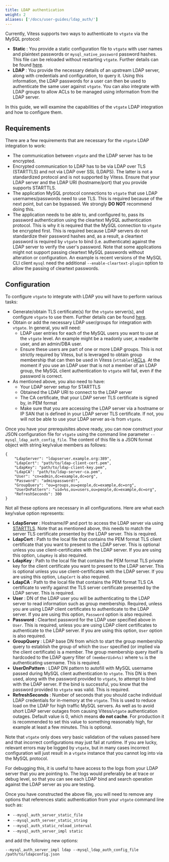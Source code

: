 ```yaml
---
title: LDAP authentication
weight: 2
aliases: ['/docs/user-guides/ldap_auth/'] 
---
```


Currently, Vitess supports two ways to authenticate to `vtgate` via the MySQL protocol:

  * **Static** : You provide a static configuration file to `vtgate` with user names and plaintext passwords or `mysql_native_password` password hashes.  This file can be reloaded without restarting `vtgate`. Further details can be found [here](../user-management).
  * **LDAP** : You provide the necessary details of an upstream LDAP server, along with credentials and configuration, to query it. Using this information, the LDAP passwords for a user can then be used to authenticate the same user against `vtgate`. You can also integrate with LDAP groups to allow ACLs to be managed using information from the LDAP server.

In this guide, we will examine the capabilities of the `vtgate` LDAP integration and how to configure them.

## Requirements

There are a few requirements that are necessary for the `vtgate` LDAP integration to work:

 * The communication between `vtgate` and the LDAP server has to be encrypted.
 * Encrypted communication to LDAP has to be via LDAP over TLS (STARTTLS) and not via LDAP over SSL (LDAPS). The latter is not a standardized protocol and is not supported by Vitess. Ensure that your LDAP server and the LDAP URI (hostname/port) that you provide supports STARTTLS.
 * The application MySQL protocol connections to `vtgate` that use LDAP usernames/passwords need to use TLS. This is required because of the next point, but can be bypassed. We strongly **DO NOT** recommend doing this.
 * The application needs to be able to, and configured to, pass its password authentication using the cleartext MySQL authentication protocol. This is why it is required that the MySQL connection to `vtgate` be encrypted first.  This is required because LDAP servers do not standardize their password hashes and, as a result, a cleartext password is required by `vtgate` to bind (i.e. authenticate) against the LDAP server to verify the user's password.  Note that some applications might not support passing cleartext MySQL passwords without alteration or configuration.  An example is recent versions of the MySQL CLI client `mysql` need the additional `--enable-cleartext-plugin` option to allow the passing of cleartext passwords.
  
## Configuration

To configure `vtgate` to integrate with LDAP you will have to perform various tasks:

  * Generate/obtain TLS certificate(s) for the `vtgate` server(s), and configure `vtgate` to use them. Further details can be found [here](https://github.com/aquarapid/vitess_examples/blob/master/tls/securing_vitess.md).
  * Obtain or add the necessary LDAP user/groups for integration with `vtgate`.  In general, you will need:
    * LDAP user entries for each of the MySQL users you want to use at the `vtgate` level. An example might be a readonly user, a readwrite user, and an admin/DBA user.
    * Ensure these users are part of one or more LDAP groups. This is not strictly required by Vitess, but is leveraged to obtain group membership that can then be used in Vitess (`vttablet`)[ACLs](../authorization).  At the moment if you use an LDAP user that is not a member of an LDAP group, the MySQL client authentication to `vtgate` will fail, even if the password is correct.
  * As mentioned above, you also need to have:
    * Your LDAP server setup for STARTTLS
    * Obtained the LDAP URI to connect to the LDAP server
    * The CA certificate, that your LDAP server TLS certificate is signed by, in PEM format
    * Make sure that you are accessing the LDAP server via a hostname or IP SAN that is defined in your LDAP server TLS certificate. If not, you will not be able to use your LDAP server as-is from `vtgate`.

Once you have your prerequisites above ready, you can now construct your JSON configuration file for `vtgate` using the command line parameter `--mysql_ldap_auth_config_file`. The content of this file is a JSON format object with string key/value members as follows:

```shell
{
    "LdapServer": "ldapserver.example.org:389",
    "LdapCert": "path/to/ldap-client-cert.pem",
    "LdapKey": "path/to/ldap-client-key.pem",
    "LdapCA": "path/to/ldap-server-ca.pem",
    "User": "cn=admin,dc=example,dc=org",
    "Password": "adminpassword!",
    "GroupQuery": "ou=groups,ou=people,dc=example,dc=org",
    "UserDnPattern": "uid=%s,ou=users,ou=people,dc=example,dc=org",
    "RefreshSeconds": 300
}
```

Not all these options are necessary in all configurations. Here are what each key/value option represents:

  * **LdapServer** : Hostname/IP and port to access the LDAP server via using [STARTTLS](https://www.digitalocean.com/community/tutorials/how-to-encrypt-openldap-connections-using-starttls). Note that as mentioned above, this needs to match the server TLS certificate presented by the LDAP server. This is required.
  * **LdapCert** : Path to the local file that contains the PEM format TLS client certificate that you want to present to the LDAP server. This is optional unless you use client-certificates with the LDAP server. If you are using this option, `LdapKey` is also required.
  * **LdapKey** : Path to the local file that contains the PEM format TLS private key for the client certificate you want to present to the LDAP server. This is optional unless you use client-certificates with the LDAP server. If you are using this option, `LdapCert` is also required.
  * **LdapCA** : Path to the local file that contains the PEM format TLS CA certificate to verify against the TLS server certificate presented by the LDAP server. This is required.
  * **User** : DN of the LDAP user you will be authenticating to the LDAP server to read information such as group membership. Required, unless you are using LDAP client certificates to authenticate to the LDAP server. If you are using this option, `Password` option is also required.
  * **Password** : Cleartext password for the LDAP user specified above in `User`. This is required, unless you are using LDAP client certificates to authenticate to the LDAP server. If you are using this option, `User` option is also required.
  * **GroupQuery** : LDAP base DN from which to start the group membership query to establish the group of which the `User` specified (or implied via the client certificate) is a member. The group membership query itself is hardcoded to the LDAP query filter of `(memberUid=%s)` where `%s` is the authenticating username. This is required.
  * **UserDnPattern** : LDAP DN pattern to autofill with MySQL username passed during MySQL client authentication to `vtgate`. This DN is then used, along with the password provided to `vtgate`, to attempt to bind with the LDAP server. If the bind is successful, you know that the password provided to `vtgate` was valid. This is required.
  * **RefreshSeconds** : Number of seconds that you should cache individual LDAP credentials for in-memory at the `vtgate`. This is used to reduce load on the LDAP for high traffic MySQL servers. As well as to avoid short LDAP server outages from causing Vitess/`vtgate` authentication outages. Default value is 0, which means **do not cache**. For production it is recommended to set this value to something reasonably high, for example at least a few minutes. This is optional.

Note that `vtgate` only does very basic validation of the values passed here and that incorrect configurations may just fail at runtime. If you are lucky, relevant errors may be logged by `vtgate`, but in many cases incorrect configuration will just result in a `vtgate` instance that you cannot log into via the MySQL protocol. 

For debugging this, it is useful to have access to the logs from your LDAP server that you are pointing to. The logs would preferably be at trace or debug level, so that you can see each LDAP bind and search operation against the LDAP server as you are testing.

Once you have constructed the above file, you will need to remove any options that references static authentication from your `vtgate` command line such as:

  * `--mysql_auth_server_static_file`
  * `--mysql_auth_server_static_string`
  * `--mysql_auth_static_reload_interval`
  * `--mysql_auth_server_impl static`

and add the following new options:

```shell
--mysql_auth_server_impl ldap --mysql_ldap_auth_config_file /path/to/ldapconfig.json
```
